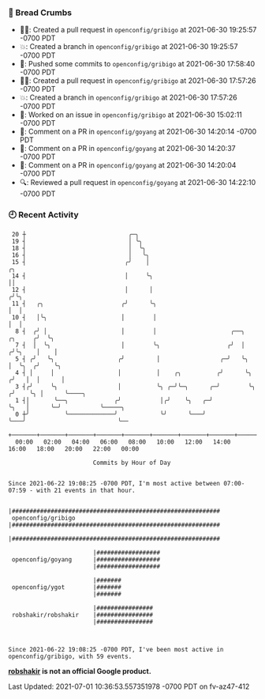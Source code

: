 ### 🍞 Bread Crumbs

 * ✍🏼: Created a pull request in `openconfig/gribigo` at 2021-06-30 19:25:57 -0700 PDT
 * 💥: Created a branch in `openconfig/gribigo` at 2021-06-30 19:25:57 -0700 PDT
 * 🚢: Pushed some commits to `openconfig/gribigo` at 2021-06-30 17:58:40 -0700 PDT
 * ✍🏼: Created a pull request in `openconfig/gribigo` at 2021-06-30 17:57:26 -0700 PDT
 * 💥: Created a branch in `openconfig/gribigo` at 2021-06-30 17:57:26 -0700 PDT
 * 👀: Worked on an issue in `openconfig/gribigo` at 2021-06-30 15:02:11 -0700 PDT
 * 💬: Comment on a PR in  `openconfig/goyang` at 2021-06-30 14:20:14 -0700 PDT
 * 💬: Comment on a PR in  `openconfig/goyang` at 2021-06-30 14:20:37 -0700 PDT
 * 💬: Comment on a PR in  `openconfig/goyang` at 2021-06-30 14:20:04 -0700 PDT
 * 🔍: Reviewed a pull request in  `openconfig/goyang` at 2021-06-30 14:22:10 -0700 PDT

### 🕘 Recent Activity
```
 20 ┼                             ╭─╮
 19 ┤                             │ ╰╮
 18 ┤                             │  ╰╮
 16 ┤                             │   ╰╮
 15 ┤                            ╭╯    │                                              ╭╮
 14 ┤                            │     ╰╮                                             ││
 12 ┤                            │      │                                            ╭╯╰╮
 11 ┤   ╭╮                      ╭╯      ╰╮                                           │  │
 10 ┤   │╰╮                     │        │                                           │  │
  8 ┤  ╭╯ │                     │        │                     ╭──╮          ╭╮     ╭╯  ╰╮
  7 ┤  │  ╰╮                    │        ╰╮                   ╭╯  │         ╭╯╰╮    │    │
  5 ┤ ╭╯   ╰╮                  ╭╯         │                 ╭─╯   ╰╮        │  ╰╮  ╭╯    ╰╮
  4 ┤ │     │                  │          │    ╭╮          ╭╯      ╰╮      ╭╯   │  │      │
  3 ┤╭╯     ╰╮                 │          ╰╮ ╭─╯╰─╮      ╭─╯        ╰╮    ╭╯    ╰╮ │      ╰────╮
  1 ┤│       ╰──╮             ╭╯           │╭╯    ╰╮   ╭─╯           ╰╮   │      ╰─╯           ╰─────╮
  0 ┼╯          ╰─────────────╯            ╰╯      ╰───╯              ╰───╯                          ╰──
    +───────+───────+───────+───────+───────+───────+───────+───────+───────+───────+───────+───────+────
  00:00   02:00   04:00   06:00   08:00   10:00   12:00   14:00   16:00   18:00   20:00   22:00   00:00   

						Commits by Hour of Day


Since 2021-06-22 19:08:25 -0700 PDT, I'm most active between 07:00-07:59 - with 21 events in that hour.

```



```
                        |###########################################################
 openconfig/gribigo     |###########################################################
                        |###########################################################

                        |##################
 openconfig/goyang      |##################
                        |##################

                        |#######
 openconfig/ygot        |#######
                        |#######

                        |################
 robshakir/robshakir    |################
                        |################



Since 2021-06-22 19:08:25 -0700 PDT, I've been most active in openconfig/gribigo, with 59 events.

```
**[robshakir](mailto:robjs@google.com) is not an official Google product.**


Last Updated: 2021-07-01 10:36:53.557351978 -0700 PDT on fv-az47-412
